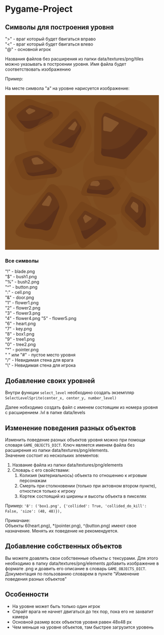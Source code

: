 # Pygame-Project

## Символы для построения уровня

">" - враг который будет бвигаться вправо  
"<" - враг который будет бвигаться влево  
"@" - основной игрок  

Названия файлов без расширения из папки data/textures/png/tiles можно указывать в построении уровня.
Имя файла будет соответствовать изображению

Пример:

На месте символа "a" на уровне нарисуется изображение:

![a.png](data/textures/png/tiles/a.png)

### Все символы

"!" - blade.png  
"$" - bush1.png  
"%" - bush2.png  
"^" - button.png  
":" - cell.png  
"&" - door.png  
"1" - flower1.png  
"2" - flower2.png  
"3" - flower3.png  
"4" - flower4.png
"5" - flower5.png  
"6" - heart.png  
"7" - key.png  
"8" - box1.png  
"9" - tree1.png  
"0" - tree2.png  
"*" - pointer.png  
" " или "#" - пустое место уровня  
"/" - Невидимая стена для врага  
"\\" - Невидимая стена для игрока  

## Добавление своих уровней

Внутри функции `select_level` необходино создать экземпляр `SelectLevelSprite(center_x, center_y, number_level)`

Далее нобходимо создать файл с именем состоящим из номера уровня с расширением .lvl в папке data/levels

## Изменение поведения разных объектов

Изменить поведение разных объектов уровня можно при помощи словаря `GAME_OBJECTS_DICT`.
Ключ является именем файла без расширения из папки data/textures/png/elements.  
Значение состоит из нескольких элементов:
1. Название файла из папки data/textures/png/elements
2. Словарь с его свойствами:
    1. Колизия (материальнось) объекта по отношению к игровым персонажам
    2. Смерть при столкновении (только при актовном втором пункте), отностися только к игроку
    3. Кортеж состоящий из ширины и высоты объекта в пикселях

Пример: `'8': ('box1.png', {'collided': True, 'collided_do_kill': False, 'size': (48, 48)}),`

Примачаие:  
Объекты 6(heart.png), *(pointer.png), ^(button.png) имеют свое назначение. Менять их поведение не рекомендуется.


## Добавление собственных объектов

Вы можете доавлять свои собственные объекты с тексурами. Для этого необходимо в папку data/textures/png/elements
добавить изображение в формате .png и доавить его описание в словарь `GAME_OBJECTS_DICT`.
Документация по пользованию словарем в пункте "Изменение поведения разных объектов"


## Особенности

- На уровне может быть только один игрок
- Спрайт врага не начнет двигаться до тех пор, пока его не захватит камера
- Основной размер всех объектов уровня равен 48x48 px
- Чем меньше на уровне объектов, там быстрее загрузится уровень